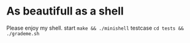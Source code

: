 # As beautifull as a shell
Please enjoy my shell.
start
`make && ./minishell`
testcase
`cd tests && ./grademe.sh`
